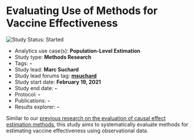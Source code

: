 Evaluating Use of Methods for Vaccine Effectiveness
=============================================================================

<img src="https://img.shields.io/badge/Study%20Status-Started-blue.svg" alt="Study Status: Started">

- Analytics use case(s): **Population-Level Estimation**
- Study type: **Methods Research**
- Tags: **-**
- Study lead: **Marc Suchard**
- Study lead forums tag: **[msuchard](https://forums.ohdsi.org/u/msuchard)**
- Study start date: **February 19, 2021**
- Study end date: **-**
- Protocol: **-**
- Publications: **-**
- Results explorer: **-**

Similar to our [previous research on the evaluation of causal effect estimation methods](https://doi.org/10.1162/99608f92.147cc28e), this study aims to systematically evaluate methods for estimating vaccine effectiveness using observational data.
